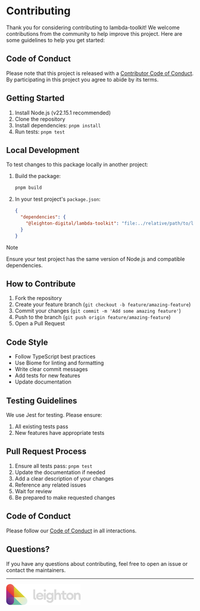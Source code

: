 # Contributing

Thank you for considering contributing to lambda-toolkit! We welcome contributions from the community to help improve this project. Here are some guidelines to help you get started:

## Code of Conduct

Please note that this project is released with a [Contributor Code of Conduct](CODE_OF_CONDUCT.md). By participating in this project you agree to abide by its terms.

## Getting Started

1. Install Node.js (v22.15.1 recommended)
2. Clone the repository
3. Install dependencies: `pnpm install`
4. Run tests: `pnpm test`

## Local Development

To test changes to this package locally in another project:

1. Build the package:

   ```bash
   pnpm build
   ```

2. In your test project's `package.json`:

   ```json
   {
     "dependencies": {
       "@leighton-digital/lambda-toolkit": "file:../relative/path/to/local/lambda-toolkit"
     }
   }
   ```

> [!NOTE]
> Ensure your test project has the same version of Node.js and compatible dependencies.

## How to Contribute

1. Fork the repository
2. Create your feature branch (`git checkout -b feature/amazing-feature`)
3. Commit your changes (`git commit -m 'Add some amazing feature'`)
4. Push to the branch (`git push origin feature/amazing-feature`)
5. Open a Pull Request

## Code Style

- Follow TypeScript best practices
- Use Biome for linting and formatting
- Write clear commit messages
- Add tests for new features
- Update documentation

## Testing Guidelines

We use Jest for testing. Please ensure:

1. All existing tests pass
2. New features have appropriate tests

## Pull Request Process

1. Ensure all tests pass: `pnpm test`
2. Update the documentation if needed
3. Add a clear description of your changes
4. Reference any related issues
5. Wait for review
6. Be prepared to make requested changes

## Code of Conduct

Please follow our [Code of Conduct](CODE_OF_CONDUCT.md) in all interactions.

## Questions?

If you have any questions about contributing, feel free to open an issue or contact the maintainers.

---

<img src="images/leighton-logo.svg" width="200" />
